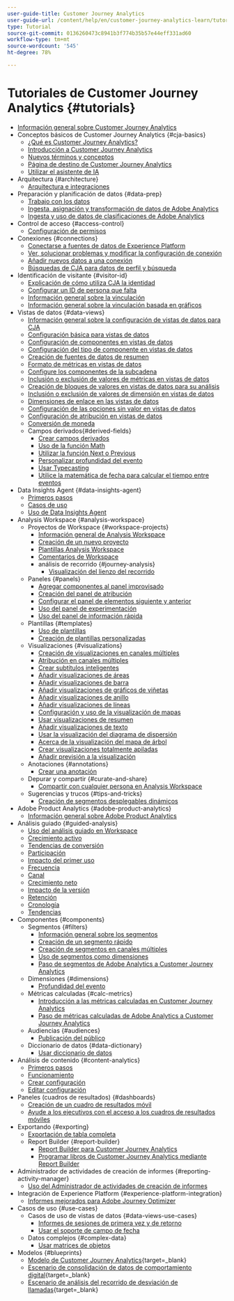 ```yaml
---
user-guide-title: Customer Journey Analytics
user-guide-url: /content/help/en/customer-journey-analytics-learn/tutorials/overview.html
type: Tutorial
source-git-commit: 0136260473c8941b3f774b35b57e44eff331ad60
workflow-type: tm+mt
source-wordcount: '545'
ht-degree: 78%

---
```



# Tutoriales de Customer Journey Analytics {#tutorials}

+ [Información general sobre Customer Journey Analytics](overview.md)
+ Conceptos básicos de Customer Journey Analytics {#cja-basics}
   + [¿Qué es Customer Journey Analytics?](cja-basics/what-is-customer-journey-analytics.md)
   + [Introducción a Customer Journey Analytics](cja-basics/understanding-customer-journey-analytics.md)
   + [Nuevos términos y conceptos](cja-basics/new-terms-and-concepts-in-cja.md)
   + [Página de destino de Customer Journey Analytics](cja-basics/customer-journey-analytics-landing-page.md)
   + [Utilizar el asistente de IA](cja-basics/use-ai-assistant.md)
+ Arquitectura {#architecture}
   + [Arquitectura e integraciones](architecture/architecture-and-integrations-of-cja.md)
+ Preparación y planificación de datos {#data-prep}
   + [Trabajo con los datos](data-prep/working-with-data-in-cja.md)
   + [Ingesta, asignación y transformación de datos de Adobe Analytics](data-prep/ingest-map-and-transform-adobe-analytics-data.md)
   + [Ingesta y uso de datos de clasificaciones de Adobe Analytics](data-prep/ingest-and-use-analytics-classifications.md)
+ Control de acceso {#access-control}
   + [Configuración de permisos](permissions/set-up-permissions.md)
+ Conexiones {#connections}
   + [Conectarse a fuentes de datos de Experience Platform](connections/connecting-customer-journey-analytics-to-data-sources-in-platform.md)
   + [Ver, solucionar problemas y modificar la configuración de conexión](connections/connections-details-experience-in-cja.md)
   + [Añadir nuevos datos a una conexión](connections/add-past-data-to-an-existing-connection-in-cja.md)
   + [Búsquedas de CJA para datos de perfil y búsqueda](connections/cja-lookup-data.md)
+ Identificación de visitante {#visitor-id}
   + [Explicación de cómo utiliza CJA la identidad](visitor-id/understanding-how-customer-journey-analytics-uses-identity.md)
   + [Configurar un ID de persona que falta](visitor-id/configure-missing-person-id.md)
   + [Información general sobre la vinculación](visitor-id/overview-of-stitching.md)
   + [Información general sobre la vinculación basada en gráficos](visitor-id/graph-based-stitching-overview.md)
+ Vistas de datos {#data-views}
   + [Información general sobre la configuración de vistas de datos para CJA](data-views/overview-of-configuring-data-views-for-cja.md)
   + [Configuración básica para vistas de datos](data-views/basic-configuration-for-data-views.md)
   + [Configuración de componentes en vistas de datos](data-views/configuring-component-settings-in-data-views.md)
   + [Configuración del tipo de componente en vistas de datos](data-views/component-type-settings-in-data-views.md)
   + [Creación de fuentes de datos de resumen](data-views/create-summary-level-data-sources.md)
   + [Formato de métricas en vistas de datos](data-views/formatting-metrics-in-data-views.md)
   + [Configure los componentes de la subcadena](data-views/configure-substring-component-settings.md)
   + [Inclusión o exclusión de valores de métricas en vistas de datos](data-views/include-or-exclude-metric-values-in-data-views.md)
   + [Creación de bloques de valores en vistas de datos para su análisis](data-views/creating-value-buckets-in-data-views-for-analysis.md)
   + [Inclusión o exclusión de valores de dimensión en vistas de datos](data-views/include-or-exclude-dimension-values-in-data-views.md)
   + [Dimensiones de enlace en las vistas de datos](data-views/binding-dimensions-in-data-views.md)
   + [Configuración de las opciones sin valor en vistas de datos](data-views/configure-no-value-options-in-data-views.md)
   + [Configuración de atribución en vistas de datos](data-views/attribution-settings-in-data-views.md)
   + [Conversión de moneda](data-views/currency-conversion.md)
   + Campos derivados{#derived-fields}
      + [Crear campos derivados](data-views/derived-fields/derived-fields-in-cja.md)
      + [Uso de la función Math](data-views/derived-fields/use-the-math-function-in-derived-fields.md)
      + [Utilizar la función Next o Previous](data-views/derived-fields/use-the-next-previous-function-in-derived-fields.md)
      + [Personalizar profundidad del evento](data-views/derived-fields/customize-event-depth-in-derived-fields.md)
      + [Usar Typecasting](data-views/derived-fields/use-typecasting-in-derived-fields.md)
      + [Utilice la matemática de fecha para calcular el tiempo entre eventos](data-views/derived-fields/use-date-math-to-calculate-time-between-events.md)
+ Data Insights Agent {#data-insights-agent}
   + [Primeros pasos](data-insights-agent/introduction-to-the-data-insights-agent.md)
   + [Casos de uso](data-insights-agent/data-insights-agent-use-cases.md)
   + [Uso de Data Insights Agent](data-insights-agent/use-the-data-insights-agent.md)
+ Analysis Workspace {#analysis-workspace}
   + Proyectos de Workspace {#workspace-projects}
      + [Información general de Analysis Workspace](analysis-workspace/workspace-projects/analysis-workspace-overview.md)
      + [Creación de un nuevo proyecto](analysis-workspace/workspace-projects/build-a-new-project.md)
      + [Plantillas Analysis Workspace](analysis-workspace/workspace-projects/analysis-workspace-templates.md)
      + [Comentarios de Workspace](analysis-workspace/workspace-projects/workspace-commenting.md)
      + análisis de recorrido {#journey-analysis}
         + [Visualización del lienzo del recorrido](analysis-workspace/workspace-projects/journey-analysis/journey-canvas-viz.md)
   + Paneles {#panels}
      + [Agregar componentes al panel improvisado](analysis-workspace/panels/add-components-to-the-freeform-panel.md)
      + [Creación del panel de atribución](analysis-workspace/panels/build-the-attribution-panel.md)
      + [Configurar el panel de elementos siguiente y anterior](analysis-workspace/panels/configure-next-previous-item-panel.md)
      + [Uso del panel de experimentación](analysis-workspace/panels/use-the-experimentation-panel.md)
      + [Uso del panel de información rápida](analysis-workspace/panels/use-the-quick-insights-panel.md)
   + Plantillas {#templates}
      + [Uso de plantillas](analysis-workspace/templates/use-templates.md)
      + [Creación de plantillas personalizadas](analysis-workspace/templates/create-custom-templates.md)
   + Visualizaciones {#visualizations}
      + [Creación de visualizaciones en canales múltiples](analysis-workspace/visualizations/creating-cross-channel-visualizations-in-customer-journey-analytics.md)
      + [Atribución en canales múltiples](analysis-workspace/visualizations/cross-channel-attribution-in-customer-journey-analytics.md)
      + [Crear subtítulos inteligentes](analysis-workspace/visualizations/intelligent-captions.md)
      + [Añadir visualizaciones de áreas](analysis-workspace/visualizations/add-area-visualizations.md)
      + [Añadir visualizaciones de barra](analysis-workspace/visualizations/add-bar-visualizations.md)
      + [Añadir visualizaciones de gráficos de viñetas](analysis-workspace/visualizations/add-bullet-graph-visualizations.md)
      + [Añadir visualizaciones de anillo](analysis-workspace/visualizations/add-donut-visualizations.md)
      + [Añadir visualizaciones de líneas](analysis-workspace/visualizations/add-line-visualizations.md)
      + [Configuración y uso de la visualización de mapas](analysis-workspace/visualizations/configure-and-use-the-map-visualization.md)
      + [Usar visualizaciones de resumen](analysis-workspace/visualizations/use-summary-visualizations.md)
      + [Añadir visualizaciones de texto](analysis-workspace/visualizations/add-text-visualizations.md)
      + [Usar la visualización del diagrama de dispersión](analysis-workspace/visualizations/use-scatterplot-visualizations.md)
      + [Acerca de la visualización del mapa de árbol](analysis-workspace/visualizations/add-treemap-visualizations.md)
      + [Crear visualizaciones totalmente apiladas](analysis-workspace/visualizations/create-stacked-visualizations.md)
      + [Añadir previsión a la visualización](analysis-workspace/visualizations/forecasting.md)
   + Anotaciones {#annotations}
      + [Crear una anotación](analysis-workspace/annotations/create-an-annotation.md)
   + Depurar y compartir {#curate-and-share}
      + [Compartir con cualquier persona en Analysis Workspace](analysis-workspace/curate-and-share/share-with-anyone-in-analysis-workspace.md)
   + Sugerencias y trucos {#tips-and-tricks}
      + [Creación de segmentos desplegables dinámicos](analysis-workspace/tips-and-tricks/dynamic-drop-downs.md)
+ Adobe Product Analytics {#adobe-product-analytics}
   + [Información general sobre Adobe Product Analytics](adobe-product-analytics/adobe-product-analytics-overview.md)
+ Análisis guiado {#guided-analysis}
   + [Uso del análisis guiado en Workspace](guided-analysis/guided-analysis-in-workspace.md)
   + [Crecimiento activo](guided-analysis/active-growth.md)
   + [Tendencias de conversión](guided-analysis/conversion-trends.md)
   + [Participación](guided-analysis/engagement.md)
   + [Impacto del primer uso](guided-analysis/first-use-impact.md)
   + [Frecuencia](guided-analysis/frequency.md)
   + [Canal](guided-analysis/funnel.md)
   + [Crecimiento neto](guided-analysis/net-growth.md)
   + [Impacto de la versión](guided-analysis/release-impact.md)
   + [Retención](guided-analysis/retention.md)
   + [Cronología](guided-analysis/timeline.md)
   + [Tendencias](guided-analysis/trends.md)
+ Componentes {#components}
   + Segmentos {#filters}
      + [Información general sobre los segmentos](components/filters/introduction-to-filters-in-cja.md)
      + [Creación de un segmento rápido](components/filters/create-a-quick-filter.md)
      + [Creación de segmentos en canales múltiples](components/filters/creating-cross-channel-filters-in-customer-journey-analytics.md)
      + [Uso de segmentos como dimensiones](components/filters/use-filters-as-dimensions.md)
      + [Paso de segmentos de Adobe Analytics a Customer Journey Analytics](components/filters/moving-adobe-analytics-segments-to-customer-journey-analytics.md)
   + Dimensiones {#dimensions}
      + [Profundidad del evento](components/dimensions/event-depth-in-cja.md)
   + Métricas calculadas  {#calc-metrics}
      + [Introducción a las métricas calculadas en Customer Journey Analytics](components/calc-metrics/introduction-to-calculated-metrics-in-customer-journey-analytics.md)
      + [Paso de métricas calculadas de Adobe Analytics a Customer Journey Analytics](components/calc-metrics/moving-your-calculated-metrics-from-adobe-analytics-to-customer-journey-analytics.md)
   + Audiencias {#audiences}
      + [Publicación del público](components/audiences/audience-publishing-for-cja.md)
   + Diccionario de datos {#data-dictionary}
      + [Usar diccionario de datos](components/data-dictionary/use-data-dictionary.md)
+ Análisis de contenido {#content-analytics}
   + [Primeros pasos](content-analytics/introduction-to-content-analytics.md)
   + [Funcionamiento](content-analytics/how-it-works.md)
   + [Crear configuración](content-analytics/create-configuration.md)
   + [Editar configuración](content-analytics/edit-configuration.md)
+ Paneles (cuadros de resultados) {#dashboards}
   + [Creación de un cuadro de resultados móvil](dashboards/create-a-mobile-scorecard.md)
   + [Ayude a los ejecutivos con el acceso a los cuadros de resultados móviles](dashboards/assist-executives-to-access-mobile-scorecards.md)
+ Exportando {#exporting}
   + [Exportación de tabla completa](exporting/full-table-export.md)
   + Report Builder {#report-builder}
      + [Report Builder para Customer Journey Analytics](exporting/report-builder/report-builder-for-customer-journey-analytics.md)
      + [Programar libros de Customer Journey Analytics mediante Report Builder](exporting/report-builder/schedule-cja-workbooks-using-report-builder.md)
+ Administrador de actividades de creación de informes {#reporting-activity-manager}
   + [Uso del Administrador de actividades de creación de informes](reporting-activity-manager/use-the-reporting-activity-manager.md)
+ Integración de Experience Platform {#experience-platform-integration}
   + [Informes mejorados para Adobe Journey Optimizer](experience-platform-integration/enhanced-reporting-for-adobe-journey-optimizer.md)
+ Casos de uso {#use-cases}
   + Casos de uso de vistas de datos {#data-views-use-cases}
      + [Informes de sesiones de primera vez y de retorno](use-cases/data-views-use-cases/first-time-and-returning-sessions.md)
      + [Usar el soporte de campo de fecha](use-cases/data-views-use-cases/leverage-date-field-support.md)
   + Datos complejos {#complex-data}
      + [Usar matrices de objetos](use-cases/complex-data/object-arrays-in-cja.md)
+ Modelos {#blueprints}
   + [Modelo de Customer Journey Analytics](https://experienceleague.adobe.com/en/docs/blueprints-learn/architecture/customer-journey-analytics/overview){target=_blank}
   + [Escenario de consolidación de datos de comportamiento digital](https://experienceleague.adobe.com/en/docs/analytics-platform/using/cja-usecases/cross-channel/cross-channel){target=_blank}
   + [Escenario de análisis del recorrido de desviación de llamadas](https://experienceleague.adobe.com/en/docs/analytics-platform/using/cja-usecases/cross-channel/call-center){target=_blank}
